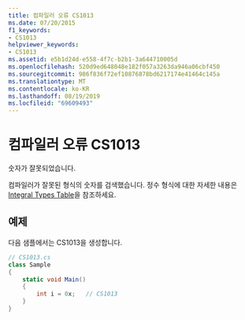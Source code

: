 ```yaml
---
title: 컴파일러 오류 CS1013
ms.date: 07/20/2015
f1_keywords:
- CS1013
helpviewer_keywords:
- CS1013
ms.assetid: e5b1d24d-e558-4f7c-b2b1-3a644710005d
ms.openlocfilehash: 520d9ed648048e182f057a3263da946a06cbf450
ms.sourcegitcommit: 986f836f72ef10876878bd6217174e41464c145a
ms.translationtype: MT
ms.contentlocale: ko-KR
ms.lasthandoff: 08/19/2019
ms.locfileid: "69609493"
---
```

# <a name="compiler-error-cs1013"></a>컴파일러 오류 CS1013
숫자가 잘못되었습니다.  
  
 컴파일러가 잘못된 형식의 숫자를 검색했습니다. 정수 형식에 대한 자세한 내용은 [Integral Types Table](../language-reference/builtin-types/integral-numeric-types.md)을 참조하세요.  
  
## <a name="example"></a>예제  
 다음 샘플에서는 CS1013을 생성합니다.  
  
```csharp  
// CS1013.cs  
class Sample  
{  
    static void Main()  
    {  
        int i = 0x;   // CS1013  
    }  
}  
```
